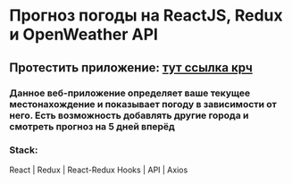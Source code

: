 # Прогноз погоды на ReactJS, Redux и OpenWeather API
## Протестить приложение: [тут ссылка крч]('github.com')
### Данное веб-приложение определяет ваше текущее местонахождение и показывает погоду в зависимости от него. Есть возможность добавлять другие города и смотреть прогноз на 5 дней вперёд
### Stack:
React | Redux | React-Redux Hooks | API | Axios